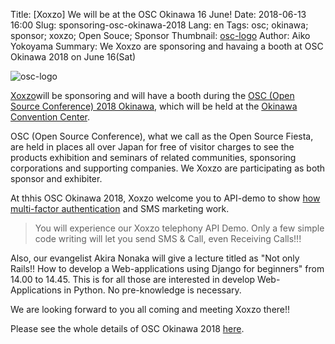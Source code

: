 Title: [Xoxzo] We will be at the OSC Okinawa 16 June!
Date: 2018-06-13 16:00
Slug: sponsoring-osc-okinawa-2018
Lang: en
Tags: osc; okinawa; sponsor; xoxzo; Open Souce; Sponsor
Thumbnail: [osc-logo](/images/osc-banner.gif)
Author: Aiko Yokoyama
Summary: We Xoxzo are sponsoring and havaing a booth at OSC Okinawa 2018 on June 16(Sat)

![osc-logo](/images/osc-banner.gif)


[Xoxzo](https://info.xoxzo.com/ja/)will be sponsoring and will have a booth during the 
[OSC (Open Source Conference) 2018 Okinawa](https://www.ospn.jp/osc2018-okinawa/), 
which will be held at the [Okinawa Convention Center](http://www.oki-conven.jp/en/).


OSC (Open Source Conference), what we call as the Open Source Fiesta, are held in places all over Japan 
for free of visitor charges to see the products exhibition 
and seminars of related communities, sponsoring corporations and supporting companies. 
We Xoxzo are participating as both sponsor and exhibiter.

At thhis OSC Okinawa 2018, Xoxzo welcome you to API-demo to show 
[how multi-factor authentication](https://www.xoxzo.com/en/about/use-cases/two-factor-authentication/) and 
SMS marketing work. 

> You will experience our Xoxzo telephony API Demo. 
> Only a few simple code writing will let you send SMS & Call, even Receiving Calls!!!

Also, our evangelist Akira Nonaka will give a lecture titled as 
"Not only Rails!! How to develop a Web-applications using Django for beginners" 
from 14.00 to 14.45. This is for all those are interested in develop Web-Applications in Python. 
No pre-knowledge is necessary.

We are looking forward to you all coming and meeting Xoxzo there!!

Please see the whole details of OSC Okinawa 2018 [here](https://www.ospn.jp/osc2018-okinawa/).
